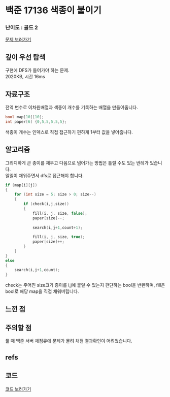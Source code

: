 # 백준 17136 색종이 붙이기
 
### 난이도 : 골드 2
[문제 보러가기](https://www.acmicpc.net/problem/17136)
  
## 깊이 우선 탐색
구현에 DFS가 들어가야 하는 문제.  
2020KB, 시간 16ms
  
  
## 자료구조
전역 변수로 이차원배열과 색종이 개수를 기록하는 배열을 만들어줍니다.  
```C++
bool map[10][10];
int paper[6] {0,5,5,5,5,5};
```
색종이 개수는 인덱스로 직접 접근하기 편하게 1부터 값을 넣어줍니다.

## 알고리즘
그리디하게 큰 종이를 채우고 다음으로 넘어가는 방법은 틀릴 수도 있는 반례가 있습니다.  
일일이 채워주면서 dfs로 접근해야 합니다.

```c++
if (map[i][j]) 
{
    for (int size = 5; size > 0; size--) 
    {
        if (check(i,j,size)) 
        {
            fill(i, j, size, false);
            paper[size]--;
            
            search(i,j+1,count+1);
        
            fill(i, j, size, true);
            paper[size]++;
        }
    }
}
else 
{
    search(i,j+1,count);
}
```
check는 주어진 size크기 종이를 i,j에 붙일 수 있는지 판단하는 bool을 반환하며, fill은 bool로 해당 map을 직접 채워버립니다.

## 느낀 점


## 주의할 점
풀 때 백준 서버 채점큐에 문제가 몰려 채점 결과확인이 어려웠습니다.  

## refs

## 코드
[코드 보러가기](./boj17136.cpp)
